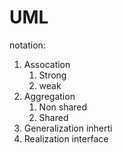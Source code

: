 # UML
notation:
1) Assocation
    1) Strong
    2) weak
2) Aggregation
     1) Non shared
     2) Shared
3) Generalization
        inherti
4) Realization
       interface
